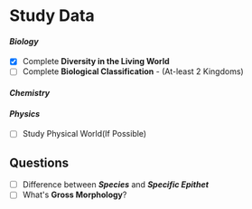 # **Study Data**

#### ***Biology***
- [x] Complete **Diversity in the Living World**
- [ ] Complete **Biological Classification** - (At-least 2 Kingdoms)
#### ***Chemistry***

#### ***Physics***
- [ ] Study Physical World(If Possible)
## **Questions**
- [ ] Difference between ***Species*** and ***Specific Epithet***
- [ ] What's **Gross Morphology**?